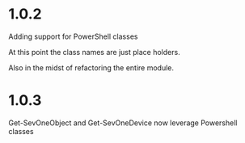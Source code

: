 # 1.0.2

Adding support for PowerShell classes

At this point the class names are just place holders.

Also in the midst of refactoring the entire module.

# 1.0.3

Get-SevOneObject and Get-SevOneDevice now leverage Powershell classes